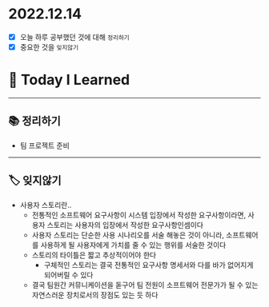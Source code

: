 # 2022.12.14

- [x]  오늘 하루 공부했던 것에 대해 `정리하기`
- [x]  중요한 것을 `잊지않기`

# 🚩 Today I Learned

---

## 📚 정리하기

- 팀 프로젝트 준비

---

## 🏷 잊지않기

- 사용자 스토리란..
    - 전통적인 소프트웨어 요구사항이 시스템 입장에서 작성한 요구사항이라면, 사용자 스토리는 사용자의 입장에서 작성한 요구사항인셈이다
    - 사용자 스토리는 단순한 사용 시나리오를 서술 해놓은 것이 아니라, 소프트웨어를 사용하게 될 사용자에게 가치를 줄 수 있는 행위를 서술한 것이다
    - 스토리의 타이틀은 짧고 추상적이어야 한다
        - 구체적인 스토리는 결국 전통적인 요구사항 명세서와 다를 바가 없어지게 되어버릴 수 있다
    - 결국 팀원간 커뮤니케이션을 돋구어 팀 전원이 소프트웨어 전문가가 될 수 있는 자연스러운 장치로서의 장점도 있는 듯 하다